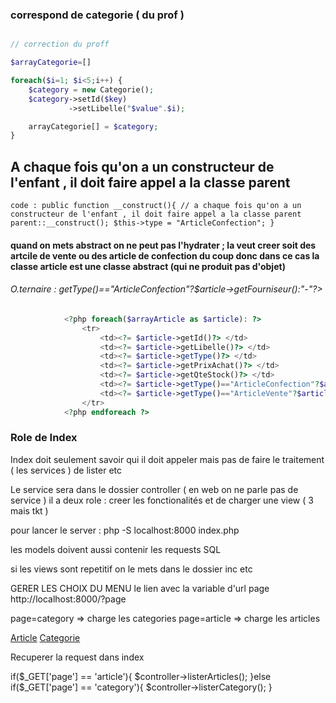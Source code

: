 ### correspond de categorie ( du prof )
```php

// correction du proff

$arrayCategorie=[]

foreach($i=1; $i<5;i++) {
    $category = new Categorie();
    $category->setId($key)
             ->setLibelle("$value".$i);

    arrayCategorie[] = $category;
}

```

## A chaque fois qu'on a un constructeur de l'enfant , il doit faire appel a la classe parent
`code :
    public function __construct(){
        // a chaque fois qu'on a un constructeur de l'enfant , il doit faire appel a la classe parent
        parent::__construct();
        $this->type = "ArticleConfection";
    }
`
#### quand on mets abstract on ne peut pas l'hydrater ; la veut creer soit des artcile de vente ou des article de confection du coup donc dans ce cas la classe article est une classe abstract (qui ne produit pas d'objet)

###### O.ternaire :  <td><?= $article->getType()=="ArticleConfection"?$article->getFourniseur():"-"?> </td>

```php
            <?php foreach($arrayArticle as $article): ?>
                <tr>
                    <td><?= $article->getId()?> </td>
                    <td><?= $article->getLibelle()?> </td>
                    <td><?= $article->getType()?> </td>
                    <td><?= $article->getPrixAchat()?> </td>
                    <td><?= $article->getQteStock()?> </td>
                    <td><?= $article->getType()=="ArticleConfection"?$article->getFourniseur():"-"?> </td>
                    <td><?= $article->getType()=="ArticleVente"?$article->getDateProduction():"-"?> </td>
                </tr>
            <?php endforeach ?>
```

### Role de Index
Index doit seulement savoir qui il doit appeler mais pas de faire le traitement ( les services ) de lister etc

Le service sera dans le dossier controller ( en web on ne parle pas de service ) il a deux role : creer les fonctionalités et de charger une view ( 3 mais tkt )

pour lancer le server : php -S localhost:8000 index.php

les models doivent aussi contenir les requests SQL

si les views sont repetitif on le mets dans le dossier inc etc

GERER LES CHOIX DU MENU
le lien avec la variable d'url page http://localhost:8000/?page

page=category => charge les categories
page=article => charge les articles


<a href="http://localhost:8000/?page=article">Article</a>
<a href="http://localhost:8000/?page=categorie">Categorie</a>

Recuperer la request dans index

if($_GET['page'] == 'article'){
    $controller->listerArticles();
}else if($_GET['page'] == 'category'){
    $controller->listerCategory();
}
